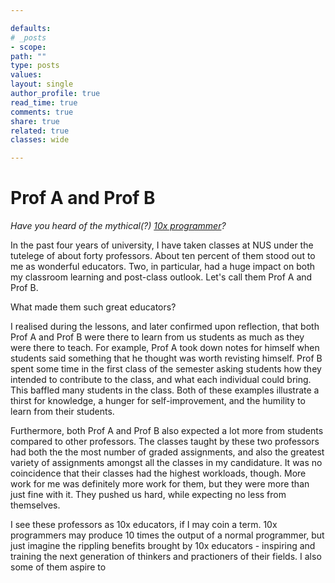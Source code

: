 ```yaml
---

defaults:
# _posts
- scope:
path: ""
type: posts
values:
layout: single
author_profile: true
read_time: true
comments: true
share: true
related: true
classes: wide

---
```


# Prof A and Prof B

*Have you heard of the mythical(?) [10x programmer](http://antirez.com/news/112)?*

In the past four years of university, I have taken classes at NUS under the tutelege of about forty professors. About ten percent of them stood out to me as wonderful educators. Two, in particular, had a huge impact on both my classroom learning and post-class outlook. Let's call them Prof A and Prof B.

What made them such great educators?

I realised during the lessons, and later confirmed upon reflection, that both Prof A and Prof B were there to learn from us students as much as they were there to teach. For example, Prof A took down notes for himself when students said something that he thought was worth revisting himself. Prof B spent some time in the first class of the semester asking students how they intended to contribute to the class, and what each individual could bring. This baffled many students in the class. Both of these examples illustrate a thirst for knowledge, a hunger for self-improvement, and the humility to learn from their students.

Furthermore, both Prof A and Prof B also expected a lot more from students compared to other professors. The classes taught by these two professors had both the the most number of graded assignments, and also the greatest variety of assignments amongst all the classes in my candidature. It was no coincidence that their classes had the highest workloads, though. More work for me was definitely more work for them, but they were more than just fine with it. They pushed us hard, while expecting no less from themselves.

I see these professors as 10x educators, if I may coin a term. 10x programmers may produce 10 times the output of a normal programmer, but just imagine the rippling benefits brought by 10x educators - inspiring and training the next generation of thinkers and practioners of their fields. I also some of them aspire to 






